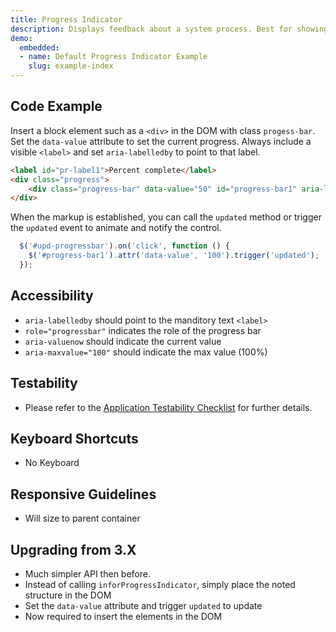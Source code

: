 ```yaml
---
title: Progress Indicator
description: Displays feedback about a system process. Best for showing feedback about a system process that is not related to the current view.
demo:
  embedded:
  - name: Default Progress Indicator Example
    slug: example-index
---
```


## Code Example

Insert a block element such as a `<div>` in the DOM with class `progess-bar`. Set the `data-value` attribute to set the current progress. Always include a visible `<label>` and set `aria-labelledby` to point to that label.

```html
<label id="pr-label1">Percent complete</label>
<div class="progress">
    <div class="progress-bar" data-value="50" id="progress-bar1" aria-labelledby="pr-label1"></div>
</div>
```

When the markup is established, you can call the `updated` method or trigger the `updated` event to animate and notify the control.

```javascript
  $('#upd-progressbar').on('click', function () {
    $('#progress-bar1').attr('data-value', '100').trigger('updated');
  });
```

## Accessibility

- `aria-labelledby` should point to the manditory text `<label>`
- `role="progressbar"` indicates the role of the progress bar
- `aria-valuenow` should indicate the current value
- `aria-maxvalue="100"` should indicate the max value (100%)

## Testability

- Please refer to the [Application Testability Checklist](https://design.infor.com/resources/application-testability-checklist) for further details.

## Keyboard Shortcuts

- No Keyboard

## Responsive Guidelines

- Will size to parent container

## Upgrading from 3.X

- Much simpler API then before.
- Instead of calling `inforProgressIndicator`, simply place the noted structure in the DOM
- Set the `data-value` attribute and trigger `updated` to update
- Now required to insert the elements in the DOM
